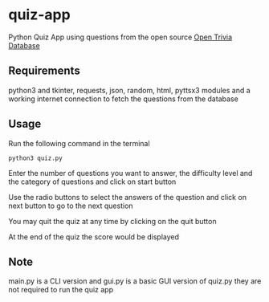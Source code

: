 # quiz-app

Python Quiz App using questions from the open source [Open Trivia Database](https://opentdb.com/)

## Requirements

python3 and tkinter, requests, json, random, html, pyttsx3 modules and a working internet connection to fetch the questions from the database

## Usage

Run the following command in the terminal

```python3 quiz.py```

Enter the number of questions you want to answer, the difficulty level and the category of questions and click on start button

Use the radio buttons to select the answers of the question and click on next button to go to the next question

You may quit the quiz at any time by clicking on the quit button

At the end of the quiz the score would be displayed

## Note

main.py is a CLI version and gui.py is a basic GUI version of quiz.py
they are not required to run the quiz app

